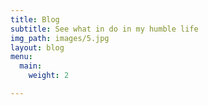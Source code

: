 ```yaml
---
title: Blog
subtitle: See what in do in my humble life
img_path: images/5.jpg
layout: blog
menu:
  main:
    weight: 2

---
```


